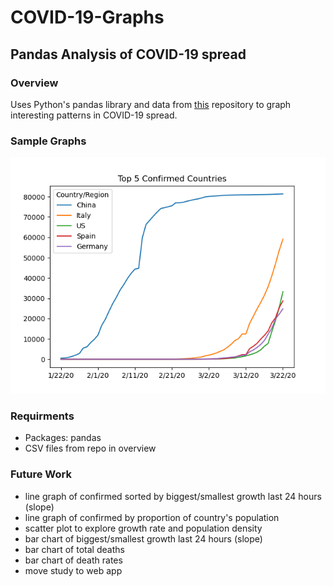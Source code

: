 # COVID-19-Graphs

## Pandas Analysis of COVID-19 spread

### Overview
Uses Python's pandas library and data from [this](https://github.com/CSSEGISandData/COVID-19) repository to graph interesting patterns in COVID-19 spread.

### Sample Graphs
![Top 5 Confirmed Countries](top_5_countries_confirmed.png "Top 5 Confirmed Countries")

### Requirments
* Packages: pandas
* CSV files from repo in overview

### Future Work
* line graph of confirmed sorted by biggest/smallest growth last 24 hours (slope)
* line graph of confirmed by proportion of country's population
* scatter plot to explore growth rate and population density
* bar chart of biggest/smallest growth last 24 hours (slope)
* bar chart of total deaths
* bar chart of death rates
* move study to web app
